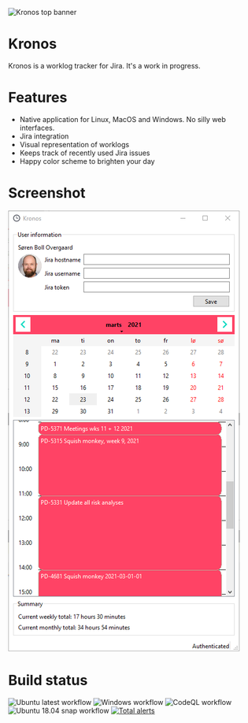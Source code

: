 ![Kronos top banner](https://github.com/llob/kronos/tree/main/resources/logo/facebook_cover_photo_1.png)
# Kronos
Kronos is a worklog tracker for Jira. It's a work in progress.

# Features
- Native application for Linux, MacOS and Windows. No silly web interfaces.
- Jira integration
- Visual representation of worklogs
- Keeps track of recently used Jira issues
- Happy color scheme to brighten your day

# Screenshot
![Kronos screenshot](kronos-screenshot.png)

# Build status
![Ubuntu latest workflow](https://github.com/llob/kronos/actions/workflows/ubuntu-latest.yml/badge.svg)
![Windows workflow](https://github.com/llob/kronos/actions/workflows/windows.yml/badge.svg)
![CodeQL workflow](https://github.com/llob/kronos/actions/workflows/codeql-analysis.yml/badge.svg)
![Ubuntu 18.04 snap workflow](https://github.com/llob/kronos/actions/workflows/build-snap.yml/badge.svg)
[![Total alerts](https://img.shields.io/lgtm/alerts/g/llob/kronos.svg?logo=lgtm&logoWidth=18)](https://lgtm.com/projects/g/llob/kronos/alerts/)
